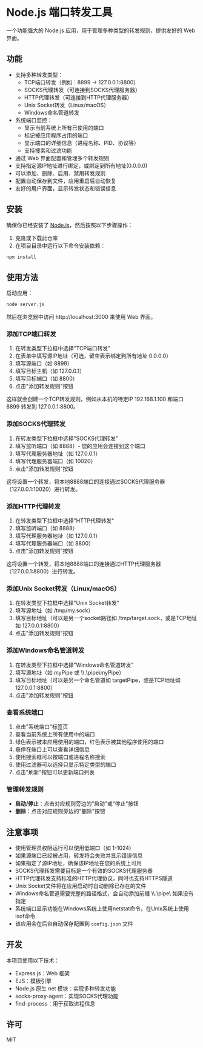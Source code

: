 # Node.js 端口转发工具

一个功能强大的 Node.js 应用，用于管理多种类型的转发规则，提供友好的 Web 界面。

## 功能

- 支持多种转发类型：
  - TCP端口转发（例如：8899 → 127.0.0.1:8800）
  - SOCKS代理转发（可连接到SOCKS代理服务器）
  - HTTP代理转发（可连接到HTTP代理服务器）
  - Unix Socket转发（Linux/macOS）
  - Windows命名管道转发
- 系统端口监控：
  - 显示当前系统上所有已使用的端口
  - 标记被应用程序占用的端口
  - 显示端口的详细信息（进程名称、PID、协议等）
  - 支持搜索和过滤功能
- 通过 Web 界面配置和管理多个转发规则
- 支持指定源IP地址进行绑定，或绑定到所有地址(0.0.0.0)
- 可以添加、删除、启用、禁用转发规则
- 配置自动保存到文件，应用重启后自动恢复
- 友好的用户界面，显示转发状态和错误信息

## 安装

确保你已经安装了 [Node.js](https://nodejs.org/)，然后按照以下步骤操作：

1. 克隆或下载此仓库
2. 在项目目录中运行以下命令安装依赖：

```bash
npm install
```

## 使用方法

启动应用：

```bash
node server.js
```

然后在浏览器中访问 http://localhost:3000 来使用 Web 界面。

### 添加TCP端口转发

1. 在转发类型下拉框中选择"TCP端口转发"
2. 在表单中填写源IP地址（可选，留空表示绑定到所有地址 0.0.0.0）
3. 填写源端口（如 8899）
4. 填写目标主机（如 127.0.0.1）
5. 填写目标端口（如 8800）
6. 点击"添加转发规则"按钮

这样就会创建一个TCP转发规则，例如从本机的特定IP 192.168.1.100 和端口 8899 转发到 127.0.0.1:8800。

### 添加SOCKS代理转发

1. 在转发类型下拉框中选择"SOCKS代理转发"
2. 填写监听端口（如 8888）- 您的应用会连接到这个端口
3. 填写代理服务器地址（如 127.0.0.1）
4. 填写代理服务器端口（如 10020）
5. 点击"添加转发规则"按钮

这将设置一个转发，将本地8888端口的连接通过SOCKS代理服务器（127.0.0.1:10020）进行转发。

### 添加HTTP代理转发

1. 在转发类型下拉框中选择"HTTP代理转发"
2. 填写监听端口（如 8888）
3. 填写代理服务器地址（如 127.0.0.1）
4. 填写代理服务器端口（如 8800）
5. 点击"添加转发规则"按钮

这将设置一个转发，将本地8888端口的连接通过HTTP代理服务器（127.0.0.1:8800）进行转发。

### 添加Unix Socket转发（Linux/macOS）

1. 在转发类型下拉框中选择"Unix Socket转发"
2. 填写源地址（如 /tmp/my.sock）
3. 填写目标地址（可以是另一个socket路径如 /tmp/target.sock，或是TCP地址如 127.0.0.1:8800）
4. 点击"添加转发规则"按钮

### 添加Windows命名管道转发

1. 在转发类型下拉框中选择"Windows命名管道转发"
2. 填写源地址（如 myPipe 或 \\\\.\\pipe\\myPipe）
3. 填写目标地址（可以是另一个命名管道如 targetPipe，或是TCP地址如 127.0.0.1:8800）
4. 点击"添加转发规则"按钮

### 查看系统端口

1. 点击"系统端口"标签页
2. 查看当前系统上所有使用中的端口
3. 绿色表示被本应用使用的端口，红色表示被其他程序使用的端口
4. 悬停在端口上可以查看详细信息
5. 使用搜索框可以按端口或进程名称搜索
6. 使用过滤器可以选择只显示特定类型的端口
7. 点击"刷新"按钮可以更新端口列表

### 管理转发规则

- **启动/停止**：点击对应规则旁边的"启动"或"停止"按钮
- **删除**：点击对应规则旁边的"删除"按钮

## 注意事项

- 使用管理员权限运行可以使用低端口（如 1-1024）
- 如果源端口已经被占用，转发将会失败并显示错误信息
- 如果指定了源IP地址，确保该IP地址在您的系统上可用
- SOCKS代理转发需要目标是一个有效的SOCKS代理服务器
- HTTP代理转发支持标准的HTTP代理协议，同时也支持HTTPS隧道
- Unix Socket文件将在应用启动时自动删除已存在的文件
- Windows命名管道需要完整的路径格式，会自动添加前缀 \\\\.\\pipe\\ 如果没有指定
- 系统端口显示功能在Windows系统上使用netstat命令，在Unix系统上使用lsof命令
- 该应用会在后台自动保存配置到 `config.json` 文件

## 开发

本项目使用以下技术：

- Express.js：Web 框架
- EJS：模板引擎
- Node.js 原生 net 模块：实现多种转发功能
- socks-proxy-agent：实现SOCKS代理功能
- find-process：用于获取进程信息

## 许可

MIT 
